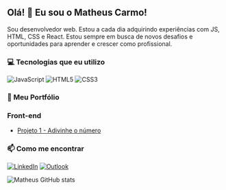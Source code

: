 ## Olá! 👋 Eu sou o Matheus Carmo!
Sou desenvolvedor web. Estou a cada dia adquirindo experiências com JS, HTML, CSS e React. Estou sempre em busca de novos desafios e oportunidades para aprender e crescer como profissional.

### 💻 Tecnologias que eu utilizo

![JavaScript](https://img.shields.io/badge/JavaScript-F7DF1E?style=for-the-badge&logo=javascript&logoColor=black)
![HTML5](https://img.shields.io/badge/HTML5-E34F26?style=for-the-badge&logo=html5&logoColor=white)
![CSS3](https://img.shields.io/badge/CSS3-1572B6?style=for-the-badge&logo=css3&logoColor=white)

### 🚀 Meu Portfólio

### Front-end
- [Projeto 1 - Adivinhe o número](https://github.com/dsmatheus/introducao-javascript/tree/main/Adivinhe%20o%20numero)

### 📫 Como me encontrar
[![LinkedIn](https://img.shields.io/badge/LinkedIn-0077B5?style=for-the-badge&logo=linkedin&logoColor=white)](https://www.linkedin.com/in/matheus-scarmo/)
[![Outlook](https://img.shields.io/badge/Microsoft_Outlook-0078D4?style=for-the-badge&logo=microsoft-outlook&logoColor=white)](mailto:matheus_santos_ti@outlook.com)


![Matheus GitHub stats](https://github-readme-stats.vercel.app/api?username=dsmatheus&show_icons=true&theme=tokyonight)
